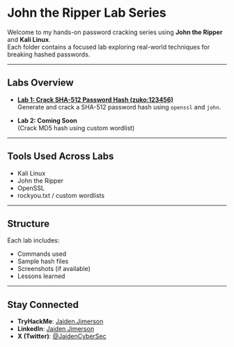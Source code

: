 # John the Ripper Lab Series

Welcome to my hands-on password cracking series using **John the Ripper** and **Kali Linux**.  
Each folder contains a focused lab exploring real-world techniques for breaking hashed passwords.

---

## Labs Overview

- **[Lab 1: Crack SHA-512 Password Hash (zuko:123456)](lab1/README.md)**  
  Generate and crack a SHA-512 password hash using `openssl` and `john`.

- **Lab 2: Coming Soon**  
  (Crack MD5 hash using custom wordlist)

---

## Tools Used Across Labs

- Kali Linux  
- John the Ripper  
- OpenSSL  
- rockyou.txt / custom wordlists  

---

## Structure

Each lab includes:
- Commands used  
- Sample hash files  
- Screenshots (if available)  
- Lessons learned

---

## Stay Connected

- **TryHackMe**: [Jaiden.Jimerson](https://tryhackme.com/p/Jaiden.Jimerson)  
- **LinkedIn**: [Jaiden Jimerson](https://www.linkedin.com/in/jaiden-jimerson-319995140)  
- **X (Twitter)**: [@JaidenCyberSec](https://x.com/JaidenCyberSec)
